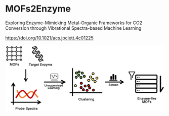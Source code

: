# MOFs2Enzyme
Exploring Enzyme-Mimicking Metal-Organic Frameworks for CO2 Conversion through Vibrational Spectra-based Machine Learning

https://doi.org/10.1021/acs.jpclett.4c01225

![示例图](newTOC.png)
